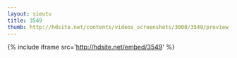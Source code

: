 ```yaml
---
layout: sieutv
title: 3549
thumb: http://hdsite.net/contents/videos_screenshots/3000/3549/preview_360p.mp4.jpg
---
```

{% include iframe src='http://hdsite.net/embed/3549' %}
 
